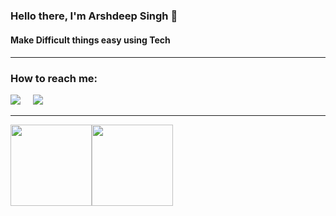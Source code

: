 <h3>Hello there, I'm Arshdeep Singh 👋</h3>
<h4>Make Difficult things easy using Tech<h4>

<hr>

<h3>How to reach me:</h3>

<a href="https://www.linkedin.com/in/iamarshdeepsingh/"><img src="https://img.shields.io/badge/linkedin-%230077B5.svg?&style=for-the-badge&logo=linkedin&logoColor=white" /></a>&nbsp;&nbsp;&nbsp;&nbsp;
<a href="mailto:singh.arshdeep1999@gmail.com"><img src="https://img.shields.io/badge/gmail-%23D14836.svg?&style=for-the-badge&logo=gmail&logoColor=white" /></a>&nbsp;&nbsp;&nbsp;&nbsp;

<hr>

<img align="" height='130px' src="https://github-readme-stats.vercel.app/api?username=iamarshsingh&hide_title=false&show_icons=true&include_all_commits=true&line_height=21&bg_color=0,FFD479,FFFC79,73FA79&theme=graywhite" /><img align="" height='130px' src="https://github-readme-stats.vercel.app/api/top-langs/?username=iamarshsingh&hide_title=false&layout=compact&bg_color=0,73FDFF,D783FF&theme=graywhite" />
